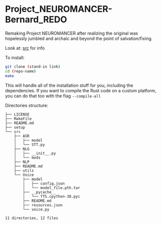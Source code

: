 # Project_NEUROMANCER-Bernard_REDO
 
 
 Remaking Project NEUROMANCER after realizing the original was hopelessly jumbled and archaic and beyond the point of salvation/fixing.

 Look at: [src](./src/README.md) for info


To install:
```bash
git clone (stand-in link)
cd (repo-name) 
make 
```
This will handle all of the installation stuff for you, including the dependencies. If you want to compile the Rust code on a custom platform, you can do that too with the flag `--compile-all` <!-- TODO -->

Directories structure:
```
├── LICENSE
├── MakeFile
├── README.md
├── setup
└── src
    ├── ASR
    │   ├── model
    │   └── STT.py
    ├── NLG
    │   ├── __init__.py
    │   └── mods
    ├── NLP
    ├── README.md
    ├── utils
    └── Voice
        ├── model
        │   ├── config.json
        │   └── model_file.pth.tar
        ├── __pycache__
        │   └── TTS.cpython-38.pyc
        ├── README.md
        ├── resources.json
        └── voice.py

11 directories, 12 files
```